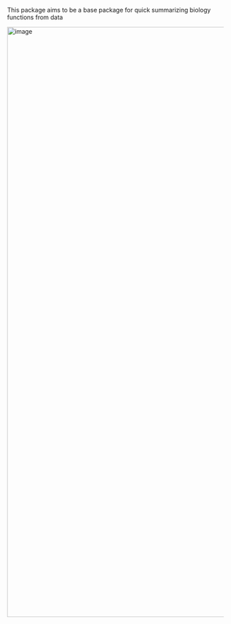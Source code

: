 This package aims to be a base package for quick summarizing biology functions from data

<img width="1371" alt="image" src="https://github.com/jokergoo/KeywordsEnrichment/assets/449218/edfc30a4-3dfe-4bf0-90a9-fbb268993e7e">
